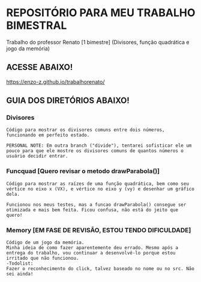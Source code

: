 # REPOSITÓRIO PARA MEU TRABALHO BIMESTRAL
Trabalho do professor Renato [1 bimestre] (Divisores, função quadrática e jogo da memória)

## ACESSE ABAIXO!
https://enzo-z.github.io/trabalhorenato/


## GUIA DOS DIRETÓRIOS ABAIXO!


### Divisores

    Código para mostrar os divisores comuns entre dois números, funcionando em perfeito estado.
    
    PERSONAL NOTE: Em outra branch ("divide"), tentarei sofisticar ele um pouco para que ele mostre os divisores comuns de quantos números o usuário decidir entrar.


### Funcquad [Quero revisar o metodo drawParabola()]

    Código para mostrar as raízes de uma função quadrática, bem como seu vértice no eixo x (VX), e vértice no eixo y (vy) e desenhar um gráfico dela.
     
    Funcionou nos meus testes, mas a funcao drawParabola() consegue ser otimizada e mais bem feita. Ficou confusa, não está do jeito que quero!


### Memory [EM FASE DE REVISÃO, ESTOU TENDO DIFICULDADE]
    
    Código de um jogo da memória.
    Minha ideia de como fazer aparentemente deu errado. Mesmo após a entrega do trabalho, vou continuar a desenvolvê-lo porque estou irritado que não funcionou.
    -Todolist:
	Fazer o reconhecimento do click, talvez baseado no nome ou no src. Não sei ainda!
		




